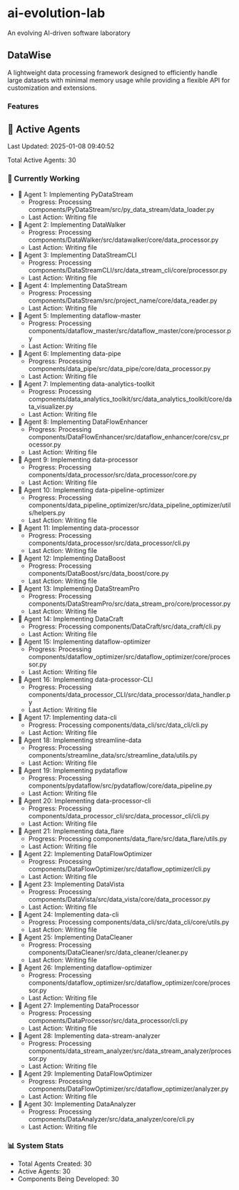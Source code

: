 # ai-evolution-lab
An evolving AI-driven software laboratory


## DataWise
A lightweight data processing framework designed to efficiently handle large datasets with minimal memory usage while providing a flexible API for customization and extensions.

### Features
































## 🤖 Active Agents
Last Updated: 2025-01-08 09:40:52

Total Active Agents: 30

### 🔄 Currently Working
- 🤖 Agent 1: Implementing PyDataStream
  - Progress: Processing components/PyDataStream/src/py_data_stream/data_loader.py
  - Last Action: Writing file
- 🤖 Agent 2: Implementing DataWalker
  - Progress: Processing components/DataWalker/src/datawalker/core/data_processor.py
  - Last Action: Writing file
- 🤖 Agent 3: Implementing DataStreamCLI
  - Progress: Processing components/DataStreamCLI/src/data_stream_cli/core/processor.py
  - Last Action: Writing file
- 🤖 Agent 4: Implementing DataStream
  - Progress: Processing components/DataStream/src/project_name/core/data_reader.py
  - Last Action: Writing file
- 🤖 Agent 5: Implementing dataflow-master
  - Progress: Processing components/dataflow_master/src/dataflow_master/core/processor.py
  - Last Action: Writing file
- 🤖 Agent 6: Implementing data-pipe
  - Progress: Processing components/data_pipe/src/data_pipe/core/data_processor.py
  - Last Action: Writing file
- 🤖 Agent 7: Implementing data-analytics-toolkit
  - Progress: Processing components/data_analytics_toolkit/src/data_analytics_toolkit/core/data_visualizer.py
  - Last Action: Writing file
- 🤖 Agent 8: Implementing DataFlowEnhancer
  - Progress: Processing components/DataFlowEnhancer/src/dataflow_enhancer/core/csv_processor.py
  - Last Action: Writing file
- 🤖 Agent 9: Implementing data-processor
  - Progress: Processing components/data_processor/src/data_processor/core.py
  - Last Action: Writing file
- 🤖 Agent 10: Implementing data-pipeline-optimizer
  - Progress: Processing components/data_pipeline_optimizer/src/data_pipeline_optimizer/utils/helpers.py
  - Last Action: Writing file
- 🤖 Agent 11: Implementing data-processor
  - Progress: Processing components/data_processor/src/data_processor/cli.py
  - Last Action: Writing file
- 🤖 Agent 12: Implementing DataBoost
  - Progress: Processing components/DataBoost/src/data_boost/core.py
  - Last Action: Writing file
- 🤖 Agent 13: Implementing DataStreamPro
  - Progress: Processing components/DataStreamPro/src/data_stream_pro/core/processor.py
  - Last Action: Writing file
- 🤖 Agent 14: Implementing DataCraft
  - Progress: Processing components/DataCraft/src/data_craft/cli.py
  - Last Action: Writing file
- 🤖 Agent 15: Implementing dataflow-optimizer
  - Progress: Processing components/dataflow_optimizer/src/dataflow_optimizer/core/processor.py
  - Last Action: Writing file
- 🤖 Agent 16: Implementing data-processor-CLI
  - Progress: Processing components/data_processor_CLI/src/data_processor/data_handler.py
  - Last Action: Writing file
- 🤖 Agent 17: Implementing data-cli
  - Progress: Processing components/data_cli/src/data_cli/cli.py
  - Last Action: Writing file
- 🤖 Agent 18: Implementing streamline-data
  - Progress: Processing components/streamline_data/src/streamline_data/utils.py
  - Last Action: Writing file
- 🤖 Agent 19: Implementing pydataflow
  - Progress: Processing components/pydataflow/src/pydataflow/core/data_pipeline.py
  - Last Action: Writing file
- 🤖 Agent 20: Implementing data-processor-cli
  - Progress: Processing components/data_processor_cli/src/data_processor_cli/cli.py
  - Last Action: Writing file
- 🤖 Agent 21: Implementing data_flare
  - Progress: Processing components/data_flare/src/data_flare/utils.py
  - Last Action: Writing file
- 🤖 Agent 22: Implementing DataFlowOptimizer
  - Progress: Processing components/DataFlowOptimizer/src/dataflow_optimizer/cli.py
  - Last Action: Writing file
- 🤖 Agent 23: Implementing DataVista
  - Progress: Processing components/DataVista/src/data_vista/core/data_processor.py
  - Last Action: Writing file
- 🤖 Agent 24: Implementing data-cli
  - Progress: Processing components/data_cli/src/data_cli/core/utils.py
  - Last Action: Writing file
- 🤖 Agent 25: Implementing DataCleaner
  - Progress: Processing components/DataCleaner/src/data_cleaner/cleaner.py
  - Last Action: Writing file
- 🤖 Agent 26: Implementing dataflow-optimizer
  - Progress: Processing components/dataflow_optimizer/src/dataflow_optimizer/core/processor.py
  - Last Action: Writing file
- 🤖 Agent 27: Implementing DataProcessor
  - Progress: Processing components/DataProcessor/src/data_processor/cli.py
  - Last Action: Writing file
- 🤖 Agent 28: Implementing data-stream-analyzer
  - Progress: Processing components/data_stream_analyzer/src/data_stream_analyzer/processor.py
  - Last Action: Writing file
- 🤖 Agent 29: Implementing DataFlowOptimizer
  - Progress: Processing components/DataFlowOptimizer/src/dataflow_optimizer/analyzer.py
  - Last Action: Writing file
- 🤖 Agent 30: Implementing DataAnalyzer
  - Progress: Processing components/DataAnalyzer/src/data_analyzer/core/cli.py
  - Last Action: Writing file

### 📊 System Stats
- Total Agents Created: 30
- Active Agents: 30
- Components Being Developed: 30
